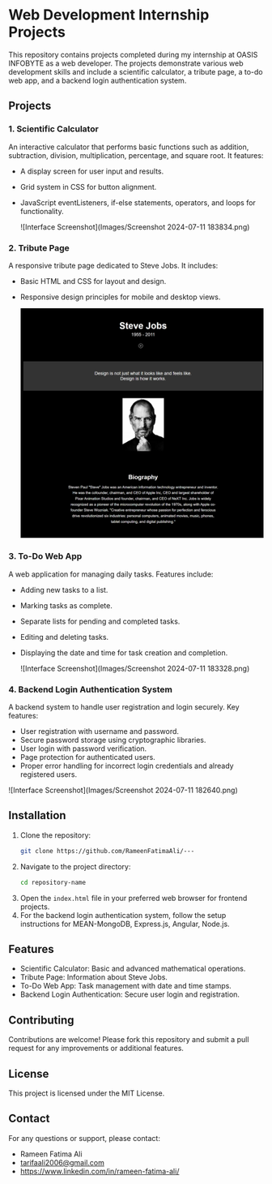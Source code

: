 # Web Development Internship Projects

This repository contains projects completed during my internship at OASIS INFOBYTE as a web developer. The projects demonstrate various web development skills and include a scientific calculator, a tribute page, a to-do web app, and a backend login authentication system.

## Projects

### 1. Scientific Calculator
An interactive calculator that performs basic functions such as addition, subtraction, division, multiplication, percentage, and square root. It features:
- A display screen for user input and results.
- Grid system in CSS for button alignment.
- JavaScript eventListeners, if-else statements, operators, and loops for functionality.
  
    ![Interface Screenshot](Images/Screenshot 2024-07-11 183834.png)

### 2. Tribute Page
A responsive tribute page dedicated to Steve Jobs. It includes:
- Basic HTML and CSS for layout and design.
- Responsive design principles for mobile and desktop views.
  
  ![Interface Screenshot](Images/Screenshot_11-7-2024_183530_127.0.0.1.jpeg)

### 3. To-Do Web App
A web application for managing daily tasks. Features include:
- Adding new tasks to a list.
- Marking tasks as complete.
- Separate lists for pending and completed tasks.
- Editing and deleting tasks.
- Displaying the date and time for task creation and completion.
 
  ![Interface Screenshot](Images/Screenshot 2024-07-11 183328.png)

### 4. Backend Login Authentication System
A backend system to handle user registration and login securely. Key features:
- User registration with username and password.
- Secure password storage using cryptographic libraries.
- User login with password verification.
- Page protection for authenticated users.
- Proper error handling for incorrect login credentials and already registered users.

 ![Interface Screenshot](Images/Screenshot 2024-07-11 182640.png)

## Installation

1. Clone the repository:
    ```bash
    git clone https://github.com/RameenFatimaAli/---
    ```
2. Navigate to the project directory:
    ```bash
    cd repository-name
    ```
3. Open the `index.html` file in your preferred web browser for frontend projects.
4. For the backend login authentication system, follow the setup instructions for MEAN-MongoDB, Express.js, Angular, Node.js.


## Features

- Scientific Calculator: Basic and advanced mathematical operations.
- Tribute Page: Information about Steve Jobs.
- To-Do Web App: Task management with date and time stamps.
- Backend Login Authentication: Secure user login and registration.

## Contributing

Contributions are welcome! Please fork this repository and submit a pull request for any improvements or additional features.

## License

This project is licensed under the MIT License.

## Contact

For any questions or support, please contact:
- Rameen Fatima Ali
- tarifaali2006@gmail.com
- https://www.linkedin.com/in/rameen-fatima-ali/

